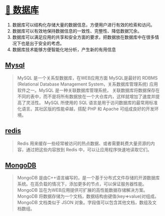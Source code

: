 # [💽 数据库](/coding/database/)

1. 数据库可以结构化存储大量的数据信息，方便用户进行有效的检索和访问。
2. 数据库可以有效地保持数据信息的一致性、完整性、降低数据冗余。
3. 数据库可以满足应用的共享和安全方面的要求，把数据放在数据库中在很多情况下也是出于安全的考虑。
4. 数据库技术能够方便智能化地分析，产生新的有用信息

## [Mysql](/coding/database/mysql/)

>MySQL 是一个关系型数据库，在WEB应用方面 MySQL是最好的 RDBMS (Relational Database Management System，关系数据库管理系统) 应用软件之一。MySQL 是一种关联数据库管理系统， 关联数据库将数据保存在不同的表中，而不是将所有数据放在一个大仓库内，这样就增加了速度并提高了灵活性。
MySQL 所使用的 SQL 语言是用于访问数据库的最常用标准化语言。其社区版的性能卓越，搭配 PHP 和 Apache 可组成良好的开发环境。

## [redis](/coding/database/redis/)

> Redis 用来缓存一些经常被访问的热点数据、或者需要耗费大量资源的内容，通过把这些内容放到 Redis 中，可以让应用程序快速地读取它们。


## [MongoDB](/coding/database/mongodb/)

> MongoDB 是由C++语言编写的，是一个基于分布式文件存储的开源数据库系统。在高负载的情况下，添加更多的节点，可以保证服务器性能。MongoDB 旨在为WEB应用提供可扩展的高性能数据存储解决方案。MongoDB 将数据存储为一个文档，数据结构由键值(key=>value)对组成。MongoDB 文档类似于 JSON 对象。字段值可以包含其他文档，数组及文档数组。




